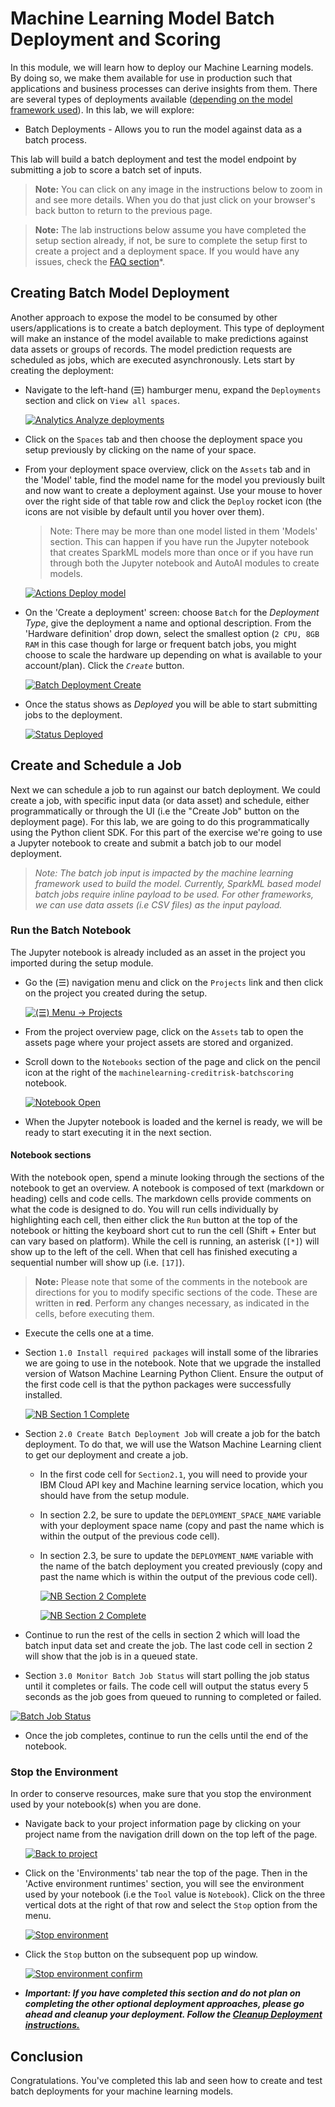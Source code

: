 # Machine Learning Model Batch Deployment and Scoring

In this module, we will learn how to deploy our Machine Learning models. By doing so, we make them available for use in production such that applications and business processes can derive insights from them. There are several types of deployments available ([depending on the model framework used](https://www.ibm.com/support/producthub/icpdata/docs/content/SSQNUZ_current/wsj/analyze-data/pm_service_supported_frameworks.html)). In this lab, we will explore:

* Batch Deployments - Allows you to run the model against data as a batch process.

This lab will build a batch deployment and test the model endpoint by submitting a job to score a batch set of inputs.

> **Note:** You can click on any image in the instructions below to zoom in and see more details. When you do that just click on your browser's back button to return to the previous page.

> **Note:** The lab instructions below assume you have completed the setup section already, if not, be sure to complete the setup first to create a project and a deployment space. If you would have any issues, check the [FAQ section](../faq/README.md)*.

## Creating Batch Model Deployment

Another approach to expose the model to be consumed by other users/applications is to create a batch deployment. This type of deployment will make an instance of the model available to make predictions against data assets or groups of records. The model prediction requests are scheduled as jobs, which are executed asynchronously. Lets start by creating the deployment:

* Navigate to the left-hand (☰) hamburger menu, expand the `Deployments` section and click on `View all spaces`.

    [![Analytics Analyze deployments](../images/navigation/menu-analytics-deployments.png)](../images/navigation/menu-analytics-deployments.png)

* Click on the `Spaces` tab and then choose the deployment space you setup previously by clicking on the name of your space.

* From your deployment space overview, click on the `Assets` tab and in the 'Model' table, find the model name for the model you previously built and now want to create a deployment against. Use your mouse to hover over the right side of that table row and click the `Deploy` rocket icon (the icons are not visible by default until you hover over them).

    > Note: There may be more than one model listed in them 'Models' section. This can happen if you have run the Jupyter notebook that creates SparkML models more than once or if you have run through both the Jupyter notebook and AutoAI modules to create models.

    [![Actions Deploy model](../images/deployment/deploy-autoai-model-icon.png)](../images/deployment/deploy-autoai-model-icon.png)

* On the 'Create a deployment' screen: choose `Batch` for the *Deployment Type*, give the deployment a name and optional description. From the 'Hardware definition' drop down, select the smallest option (`2 CPU, 8GB RAM` in this case though for large or frequent batch jobs, you might choose to scale the hardware up depending on what is available to your account/plan). Click the *`Create`* button.

    [![Batch Deployment Create](../images/deployment/deploy-batch-deployment.png)](../images/deployment/deploy-batch-deployment.png)

* Once the status shows as *Deployed* you will be able to start submitting jobs to the deployment.

    [![Status Deployed](../images/deployment/deploy-batch_dep_status.png)](../images/deployment/deploy-batch_dep_status.png)

## Create and Schedule a Job

Next we can schedule a job to run against our batch deployment. We could create a job, with specific input data (or data asset) and schedule, either programmatically or through the UI (i.e the "Create Job" button on the deployment page). For this lab, we are going to do this programmatically using the Python client SDK. For this part of the exercise we're going to use a Jupyter notebook to create and submit a batch job to our model deployment.

>*Note: The batch job input is impacted by the machine learning framework used to build the model. Currently, SparkML based model batch jobs require inline payload to be used. For other frameworks, we can use data assets (i.e CSV files) as the input payload.*

### Run the Batch Notebook

The Jupyter notebook is already included as an asset in the project you imported during the setup module.

* Go the (☰) navigation menu and click on the `Projects` link and then click on the project you created during the setup.

    [![(☰) Menu -> Projects](../images/navigation/menu-projects.png)](../images/navigation/menu-projects.png)

* From the project overview page, click on the `Assets` tab to open the assets page where your project assets are stored and organized.

* Scroll down to the `Notebooks` section of the page and click on the pencil icon at the right of the `machinelearning-creditrisk-batchscoring` notebook.

    [![Notebook Open](../images/deployment/deploy_batch_open_nb.png)](../images/deployment/deploy_batch_open_nb.png)

* When the Jupyter notebook is loaded and the kernel is ready, we will be ready to start executing it in the next section.

#### Notebook sections

With the notebook open, spend a minute looking through the sections of the notebook to get an overview. A notebook is composed of text (markdown or heading) cells and code cells. The markdown cells provide comments on what the code is designed to do. You will run cells individually by highlighting each cell, then either click the `Run` button at the top of the notebook or hitting the keyboard short cut to run the cell (Shift + Enter but can vary based on platform). While the cell is running, an asterisk (`[*]`) will show up to the left of the cell. When that cell has finished executing a sequential number will show up (i.e. `[17]`).

> **Note:** Please note that some of the comments in the notebook are directions for you to modify specific sections of the code. These are written in **red**. Perform any changes necessary, as indicated in the cells, before executing them.

* Execute the cells one at a time.

* Section `1.0 Install required packages` will install some of the libraries we are going to use in the notebook. Note that we upgrade the installed version of Watson Machine Learning Python Client. Ensure the output of the first code cell is that the python packages were successfully installed.

    [![NB Section 1 Complete](../images/deployment/deploy-batchnb-packageinstall.png)](../images/deployment/deploy-batchnb-packageinstall.png)

* Section `2.0 Create Batch Deployment Job` will create a job for the batch deployment. To do that, we will use the Watson Machine Learning client to get our deployment and create a job.

    * In the first code cell for `Section2.1`, you will need to provide your IBM Cloud API key and Machine learning service location, which you should have from the setup module.

    * In section 2.2, be sure to update the `DEPLOYMENT_SPACE_NAME` variable with your deployment space name (copy and past the name which is within the output of the previous code cell).

    * In section 2.3, be sure to update the `DEPLOYMENT_NAME` variable with the name of the batch deployment you created previously (copy and past the name which is within the output of the previous code cell).

        [![NB Section 2 Complete](../images/deployment/deploy-batchnb-dsname-set.png)](../images/deployment/deploy-batchnb-dsname-set.png)

        [![NB Section 2 Complete](../images/deployment/deploy-batchnb-depname-set.png)](../images/deployment/deploy-batchnb-depname-set.png)

* Continue to run the rest of the cells in section 2 which will load the batch input data set and create the job. The last code cell in section 2 will show that the job is in a queued state.

* Section `3.0 Monitor Batch Job Status` will start polling the job status until it completes or fails. The code cell will output the status every 5 seconds as the job goes from queued to running to completed or failed.

[![Batch Job Status](../images/deployment/deploy_batch_results_poll.png)](../images/deployment/deploy_batch_results_poll.png)

* Once the job completes, continue to run the cells until the end of the notebook.

### Stop the Environment

In order to conserve resources, make sure that you stop the environment used by your notebook(s) when you are done.

* Navigate back to your project information page by clicking on your project name from the navigation drill down on the top left of the page.

    [![Back to project](../images/project/navigate-to-project.png)](../images/project/navigate-to-project.png)

* Click on the 'Environments' tab near the top of the page. Then in the 'Active environment runtimes' section, you will see the environment used by your notebook (i.e the `Tool` value is `Notebook`). Click on the three vertical dots at the right of that row and select the `Stop` option from the menu.

    [![Stop environment](../images/project/stop-notebook-environment.png)](../images/project/stop-notebook-environment.png)

* Click the `Stop` button on the subsequent pop up window.

    [![Stop environment confirm](../images/project/stop-notebook-environment-confirmation.png)](../images/project/stop-notebook-environment-confirmation.png)

* ***Important: If you have completed this section and do not plan on completing the other optional deployment approaches, please go ahead and cleanup your deployment. Follow the [Cleanup Deployment instructions.](online-model-deployment.md#cleanup-deployments)***

## Conclusion

Congratulations. You've completed this lab and seen how to create and test batch deployments for your machine learning models.
